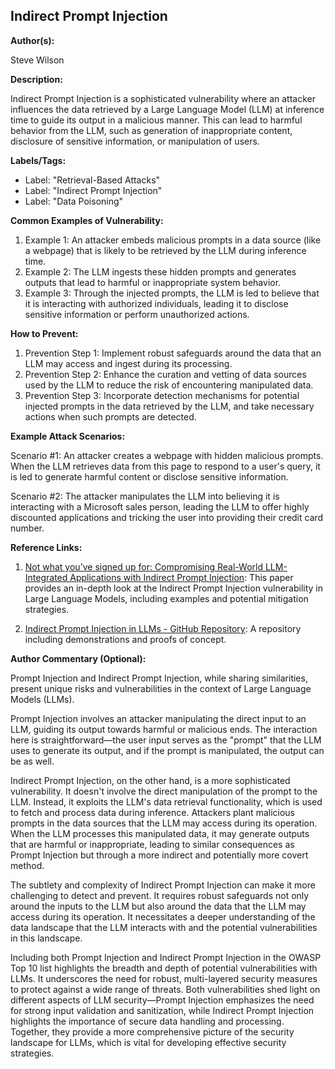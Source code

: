 ## Indirect Prompt Injection

**Author(s):**

Steve Wilson

**Description:**

Indirect Prompt Injection is a sophisticated vulnerability where an attacker influences the data retrieved by a Large Language Model (LLM) at inference time to guide its output in a malicious manner. This can lead to harmful behavior from the LLM, such as generation of inappropriate content, disclosure of sensitive information, or manipulation of users.

**Labels/Tags:**

- Label: "Retrieval-Based Attacks"
- Label: "Indirect Prompt Injection"
- Label: "Data Poisoning"

**Common Examples of Vulnerability:**

1. Example 1: An attacker embeds malicious prompts in a data source (like a webpage) that is likely to be retrieved by the LLM during inference time.
2. Example 2: The LLM ingests these hidden prompts and generates outputs that lead to harmful or inappropriate system behavior.
3. Example 3: Through the injected prompts, the LLM is led to believe that it is interacting with authorized individuals, leading it to disclose sensitive information or perform unauthorized actions.

**How to Prevent:**

1. Prevention Step 1: Implement robust safeguards around the data that an LLM may access and ingest during its processing.
2. Prevention Step 2: Enhance the curation and vetting of data sources used by the LLM to reduce the risk of encountering manipulated data.
3. Prevention Step 3: Incorporate detection mechanisms for potential injected prompts in the data retrieved by the LLM, and take necessary actions when such prompts are detected.

**Example Attack Scenarios:**

Scenario #1: An attacker creates a webpage with hidden malicious prompts. When the LLM retrieves data from this page to respond to a user's query, it is led to generate harmful content or disclose sensitive information.

Scenario #2: The attacker manipulates the LLM into believing it is interacting with a Microsoft sales person, leading the LLM to offer highly discounted applications and tricking the user into providing their credit card number.

**Reference Links:**

1. [Not what you’ve signed up for: Compromising Real-World LLM-Integrated Applications with Indirect Prompt Injection](https://arxiv.org/pdf/2302.12173.pdf): This paper provides an in-depth look at the Indirect Prompt Injection vulnerability in Large Language Models, including examples and potential mitigation strategies.

2. [Indirect Prompt Injection in LLMs - GitHub Repository](https://github.com/greshake/llm-security): A repository including demonstrations and proofs of concept.


**Author Commentary (Optional):**

Prompt Injection and Indirect Prompt Injection, while sharing similarities, present unique risks and vulnerabilities in the context of Large Language Models (LLMs).

Prompt Injection involves an attacker manipulating the direct input to an LLM, guiding its output towards harmful or malicious ends. The interaction here is straightforward—the user input serves as the "prompt" that the LLM uses to generate its output, and if the prompt is manipulated, the output can be as well.

Indirect Prompt Injection, on the other hand, is a more sophisticated vulnerability. It doesn't involve the direct manipulation of the prompt to the LLM. Instead, it exploits the LLM's data retrieval functionality, which is used to fetch and process data during inference. Attackers plant malicious prompts in the data sources that the LLM may access during its operation. When the LLM processes this manipulated data, it may generate outputs that are harmful or inappropriate, leading to similar consequences as Prompt Injection but through a more indirect and potentially more covert method.

The subtlety and complexity of Indirect Prompt Injection can make it more challenging to detect and prevent. It requires robust safeguards not only around the inputs to the LLM but also around the data that the LLM may access during its operation. It necessitates a deeper understanding of the data landscape that the LLM interacts with and the potential vulnerabilities in this landscape.

Including both Prompt Injection and Indirect Prompt Injection in the OWASP Top 10 list highlights the breadth and depth of potential vulnerabilities with LLMs. It underscores the need for robust, multi-layered security measures to protect against a wide range of threats. Both vulnerabilities shed light on different aspects of LLM security—Prompt Injection emphasizes the need for strong input validation and sanitization, while Indirect Prompt Injection highlights the importance of secure data handling and processing. Together, they provide a more comprehensive picture of the security landscape for LLMs, which is vital for developing effective security strategies.
